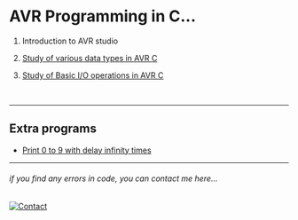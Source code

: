  # AVR Programming in C...



1.  Introduction to AVR studio

1.  [Study of various data types in AVR C](./practical-2/)

1.  [Study of Basic I/O operations in AVR C](./practical-3/)

<br/>

---

## Extra programs

-   [Print 0 to 9 with delay infinity times](./extra/ZeroToNine.c)


---

###### _if you find any errors in code, you can contact me here..._
[![Contact](https://img.shields.io/badge/Instagram-2d2f2e?style=for-the-badge&logo=instagram)](https://instagram.com/jay__s__p)

